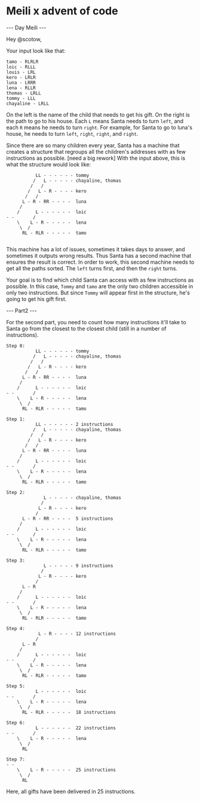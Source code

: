 # Meili x advent of code

--- Day Meili ---

Hey @scotow,

Your input look like that:
```
tamo - RLRLR
loic - RLLL
louis - LRL
kero - LRLR
luna - LRRR
lena - RLLR
thomas - LRLL
tommy - LLL
chayaline - LRLL
```

On the left is the name of the child that needs to get his gift.
On the right is the path to go to his house. Each `L` means Santa needs to turn `left`, and each `R` means he needs to turn `right`.
For example, for Santa to go to luna's house, he needs to turn `left`, `right`, `right`, and `right`.

Since there are so many children every year, Santa has a machine that creates a structure that regroups all the children's addresses with as few instructions as possible. [need a big rework] 
With the input above, this is what the structure would look like:
```
           LL - - - - - - tommy
          /   L - - - - - chayaline, thomas
         /   /
        /   L - R - - - - kero
       /   /
      L - R - RR - - - -  luna
     /    
    /      L - - - - - -  loic
- -       /
    \    L - R - - - - -  lena
     \  /
      RL - RLR - - - - -  tamo
         
```

This machine has a lot of issues, sometimes it takes days to answer, and sometimes it outputs wrong results. Thus Santa has a second machine that ensures the result is correct.
In order to work, this second machine needs to get all the paths sorted. The `left` turns first, and then the `right` turns.

Your goal is to find which child Santa can access with as few instructions as possible.
In this case, `Tommy` and `tamo` are the only two children accessible in only two instructions. But since `Tommy` will appear first in the structure, he's going to get his gift first.


--- Part2 ---

For the second part, you need to count how many instructions it'll take to Santa go from the closest to the closest child (still in a number of instructions).
```
Step 0:
           LL - - - - - - tommy
          /   L - - - - - chayaline, thomas
         /   /
        /   L - R - - - - kero
       /   /
      L - R - RR - - - -  luna
     /    
    /      L - - - - - -  loic
- -       /
    \    L - R - - - - -  lena
     \  /
      RL - RLR - - - - -  tamo
         
Step 1:
           LL - - - - - - 2 instructions
          /   L - - - - - chayaline, thomas
         /   /
        /   L - R - - - - kero
       /   /
      L - R - RR - - - -  luna
     /    
    /      L - - - - - -  loic
- -       /
    \    L - R - - - - -  lena
     \  /
      RL - RLR - - - - -  tamo

Step 2:
              L - - - - - chayaline, thomas
             /
            L - R - - - - kero
           /
      L - R - RR - - - -  5 instructions
     /    
    /      L - - - - - -  loic
- -       /
    \    L - R - - - - -  lena
     \  /
      RL - RLR - - - - -  tamo
      
Step 3:
              L - - - - - 9 instructions
             /
            L - R - - - - kero
           /
      L - R
     /    
    /      L - - - - - -  loic
- -       /
    \    L - R - - - - -  lena
     \  /
      RL - RLR - - - - -  tamo
      
Step 4:
            L - R - - - - 12 instructions
           /
      L - R
     /    
    /      L - - - - - -  loic
- -       /
    \    L - R - - - - -  lena
     \  /
      RL - RLR - - - - -  tamo
      
Step 5:
           L - - - - - -  loic
- -       /
    \    L - R - - - - -  lena
     \  /
      RL - RLR - - - - -  18 instructions

Step 6:
           L - - - - - -  22 instructions
- -       /
    \    L - R - - - - -  lena
     \  /
      RL
      
Step 7:
- -        
    \    L - R - - - - -  25 instructions
     \  /
      RL
```

Here, all gifts have been delivered in 25 instructions.
